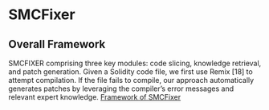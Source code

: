 # SMCFixer

## Overall Framework
SMCFIXER comprising three key modules: code slicing, knowledge retrieval, and patch generation. Given a Solidity code file, we first use Remix [18] to attempt compilation. If the file fails to compile, our approach automatically generates patches by leveraging the compiler’s error messages and relevant expert knowledge. 
[Framework of SMCFixer](./picture/framework.png)
